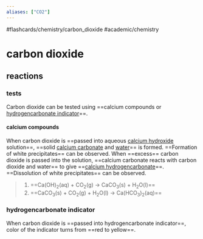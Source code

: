 ```yaml
---
aliases: ["CO2"]
---
```


#flashcards/chemistry/carbon_dioxide #academic/chemistry

# carbon dioxide

## reactions

### tests

Carbon dioxide can be tested using ==calcium compounds or [hydrogencarbonate indicator](hydrogencarbonate%20indicator.md)==.

#### calcium compounds

When carbon dioxide is ==passed into aqueous [calcium hydroxide](calcium%20hydroxide.md) solution==, ==solid [calcium carbonate](calcium%20carbonate.md) and [water](water.md)== is formed. ==Formation of white precipitates== can be observed. When ==excess== carbon dioxide is passed into the solution, ==calcium carbonate reacts with carbon dioxide and water== to give ==[calcium hydrogencarbonate](calcium%20hydrogencarbonate.md)==. ==Dissolution of white precipitates== can be observed.
> 1. ==Ca(OH)<sub>2</sub>(aq) + CO<sub>2</sub>(g) → CaCO<sub>3</sub>(s) + H<sub>2</sub>O(l)==
> 2. ==CaCO<sub>3</sub>(s) + CO<sub>2</sub>(g) + H<sub>2</sub>O(l) → Ca(HCO<sub>3</sub>)<sub>2</sub>(aq)==

### hydrogencarbonate indicator

When carbon dioxide is ==passed into hydrogencarbonate indicator==, color of the indicator turns from ==red to yellow==.
